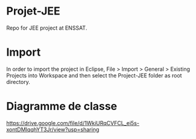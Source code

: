 # Projet-JEE
Repo for JEE project at ENSSAT. 

# Import
In order to import the project in Eclipse, File > Import > General > Existing Projects into Workspace and then select the Project-JEE folder as root directory.

# Diagramme de classe
https://drive.google.com/file/d/1WkiURqCVFCL_ei5s-xontDMIqqhYT3Jr/view?usp=sharing
